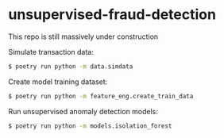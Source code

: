 # unsupervised-fraud-detection
This repo is still massively under construction

Simulate transaction data:
```bash
$ poetry run python -m data.simdata
```

Create model training dataset:
```bash
$ poetry run python -m feature_eng.create_train_data
```

Run unsupervised anomaly detection models:
```bash
$ poetry run python -m models.isolation_forest
```


